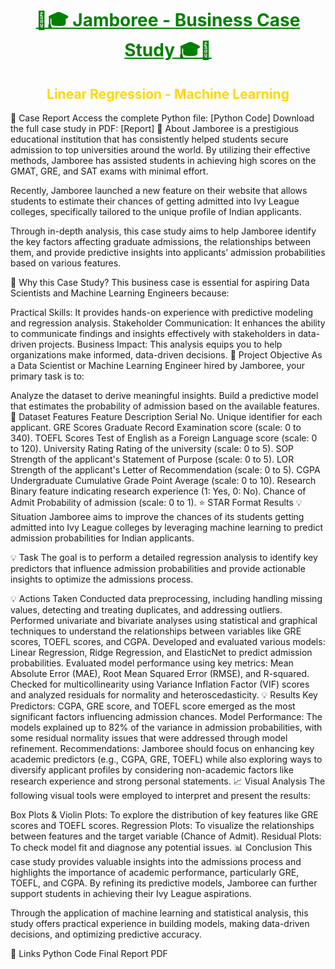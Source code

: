 <h1 align="center"><font color="Green"><b><u>🚸🎓 Jamboree - Business Case Study 🎓🚸</u></b></font></h1> <h2 align="center"><font color="Gold"><b>Linear Regression - Machine Learning</b></font></h2>
📝 Case Report
Access the complete Python file: [Python Code]
Download the full case study in PDF: [Report]
🔹 About
Jamboree is a prestigious educational institution that has consistently helped students secure admission to top universities around the world. By utilizing their effective methods, Jamboree has assisted students in achieving high scores on the GMAT, GRE, and SAT exams with minimal effort.

Recently, Jamboree launched a new feature on their website that allows students to estimate their chances of getting admitted into Ivy League colleges, specifically tailored to the unique profile of Indian applicants.

Through in-depth analysis, this case study aims to help Jamboree identify the key factors affecting graduate admissions, the relationships between them, and provide predictive insights into applicants’ admission probabilities based on various features.

🔹 Why this Case Study?
This business case is essential for aspiring Data Scientists and Machine Learning Engineers because:

Practical Skills: It provides hands-on experience with predictive modeling and regression analysis.
Stakeholder Communication: It enhances the ability to communicate findings and insights effectively with stakeholders in data-driven projects.
Business Impact: This analysis equips you to help organizations make informed, data-driven decisions.
🚀 Project Objective
As a Data Scientist or Machine Learning Engineer hired by Jamboree, your primary task is to:

Analyze the dataset to derive meaningful insights.
Build a predictive model that estimates the probability of admission based on the available features.
📃 Dataset Features
Feature	Description
Serial No.	Unique identifier for each applicant.
GRE Scores	Graduate Record Examination score (scale: 0 to 340).
TOEFL Scores	Test of English as a Foreign Language score (scale: 0 to 120).
University Rating	Rating of the university (scale: 0 to 5).
SOP	Strength of the applicant's Statement of Purpose (scale: 0 to 5).
LOR	Strength of the applicant's Letter of Recommendation (scale: 0 to 5).
CGPA	Undergraduate Cumulative Grade Point Average (scale: 0 to 10).
Research	Binary feature indicating research experience (1: Yes, 0: No).
Chance of Admit	Probability of admission (scale: 0 to 1).
⭐ STAR Format Results
💡 Situation
Jamboree aims to improve the chances of its students getting admitted into Ivy League colleges by leveraging machine learning to predict admission probabilities for Indian applicants.

💡 Task
The goal is to perform a detailed regression analysis to identify key predictors that influence admission probabilities and provide actionable insights to optimize the admissions process.

💡 Actions Taken
Conducted data preprocessing, including handling missing values, detecting and treating duplicates, and addressing outliers.
Performed univariate and bivariate analyses using statistical and graphical techniques to understand the relationships between variables like GRE scores, TOEFL scores, and CGPA.
Developed and evaluated various models: Linear Regression, Ridge Regression, and ElasticNet to predict admission probabilities.
Evaluated model performance using key metrics: Mean Absolute Error (MAE), Root Mean Squared Error (RMSE), and R-squared.
Checked for multicollinearity using Variance Inflation Factor (VIF) scores and analyzed residuals for normality and heteroscedasticity.
💡 Results
Key Predictors: CGPA, GRE score, and TOEFL score emerged as the most significant factors influencing admission chances.
Model Performance: The models explained up to 82% of the variance in admission probabilities, with some residual normality issues that were addressed through model refinement.
Recommendations: Jamboree should focus on enhancing key academic predictors (e.g., CGPA, GRE, TOEFL) while also exploring ways to diversify applicant profiles by considering non-academic factors like research experience and strong personal statements.
📈 Visual Analysis
The following visual tools were employed to interpret and present the results:

Box Plots & Violin Plots: To explore the distribution of key features like GRE scores and TOEFL scores.
Regression Plots: To visualize the relationships between features and the target variable (Chance of Admit).
Residual Plots: To check model fit and diagnose any potential issues.
📊 Conclusion
This case study provides valuable insights into the admissions process and highlights the importance of academic performance, particularly GRE, TOEFL, and CGPA. By refining its predictive models, Jamboree can further support students in achieving their Ivy League aspirations.

Through the application of machine learning and statistical analysis, this study offers practical experience in building models, making data-driven decisions, and optimizing predictive accuracy.

🔗 Links
Python Code
Final Report PDF

